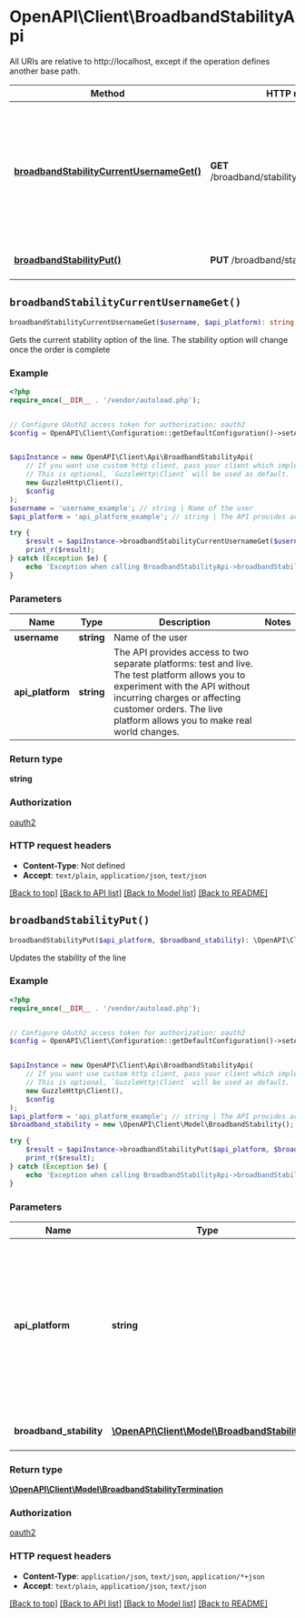 # OpenAPI\Client\BroadbandStabilityApi

All URIs are relative to http://localhost, except if the operation defines another base path.

| Method | HTTP request | Description |
| ------------- | ------------- | ------------- |
| [**broadbandStabilityCurrentUsernameGet()**](BroadbandStabilityApi.md#broadbandStabilityCurrentUsernameGet) | **GET** /broadband/stability/current/{username} | Gets the current stability option of the line. The stability option will change once the order is complete |
| [**broadbandStabilityPut()**](BroadbandStabilityApi.md#broadbandStabilityPut) | **PUT** /broadband/stability | Updates the stability of the line |


## `broadbandStabilityCurrentUsernameGet()`

```php
broadbandStabilityCurrentUsernameGet($username, $api_platform): string
```

Gets the current stability option of the line. The stability option will change once the order is complete

### Example

```php
<?php
require_once(__DIR__ . '/vendor/autoload.php');


// Configure OAuth2 access token for authorization: oauth2
$config = OpenAPI\Client\Configuration::getDefaultConfiguration()->setAccessToken('YOUR_ACCESS_TOKEN');


$apiInstance = new OpenAPI\Client\Api\BroadbandStabilityApi(
    // If you want use custom http client, pass your client which implements `GuzzleHttp\ClientInterface`.
    // This is optional, `GuzzleHttp\Client` will be used as default.
    new GuzzleHttp\Client(),
    $config
);
$username = 'username_example'; // string | Name of the user
$api_platform = 'api_platform_example'; // string | The API provides access to two separate platforms: test and live. The test platform allows you to experiment with the API without incurring charges or affecting customer orders. The live platform allows you to make real world changes.

try {
    $result = $apiInstance->broadbandStabilityCurrentUsernameGet($username, $api_platform);
    print_r($result);
} catch (Exception $e) {
    echo 'Exception when calling BroadbandStabilityApi->broadbandStabilityCurrentUsernameGet: ', $e->getMessage(), PHP_EOL;
}
```

### Parameters

| Name | Type | Description  | Notes |
| ------------- | ------------- | ------------- | ------------- |
| **username** | **string**| Name of the user | |
| **api_platform** | **string**| The API provides access to two separate platforms: test and live. The test platform allows you to experiment with the API without incurring charges or affecting customer orders. The live platform allows you to make real world changes. | |

### Return type

**string**

### Authorization

[oauth2](../../README.md#oauth2)

### HTTP request headers

- **Content-Type**: Not defined
- **Accept**: `text/plain`, `application/json`, `text/json`

[[Back to top]](#) [[Back to API list]](../../README.md#endpoints)
[[Back to Model list]](../../README.md#models)
[[Back to README]](../../README.md)

## `broadbandStabilityPut()`

```php
broadbandStabilityPut($api_platform, $broadband_stability): \OpenAPI\Client\Model\BroadbandStabilityTermination
```

Updates the stability of the line

### Example

```php
<?php
require_once(__DIR__ . '/vendor/autoload.php');


// Configure OAuth2 access token for authorization: oauth2
$config = OpenAPI\Client\Configuration::getDefaultConfiguration()->setAccessToken('YOUR_ACCESS_TOKEN');


$apiInstance = new OpenAPI\Client\Api\BroadbandStabilityApi(
    // If you want use custom http client, pass your client which implements `GuzzleHttp\ClientInterface`.
    // This is optional, `GuzzleHttp\Client` will be used as default.
    new GuzzleHttp\Client(),
    $config
);
$api_platform = 'api_platform_example'; // string | The API provides access to two separate platforms: test and live. The test platform allows you to experiment with the API without incurring charges or affecting customer orders. The live platform allows you to make real world changes.
$broadband_stability = new \OpenAPI\Client\Model\BroadbandStability(); // \OpenAPI\Client\Model\BroadbandStability | A BroadbandStability structure

try {
    $result = $apiInstance->broadbandStabilityPut($api_platform, $broadband_stability);
    print_r($result);
} catch (Exception $e) {
    echo 'Exception when calling BroadbandStabilityApi->broadbandStabilityPut: ', $e->getMessage(), PHP_EOL;
}
```

### Parameters

| Name | Type | Description  | Notes |
| ------------- | ------------- | ------------- | ------------- |
| **api_platform** | **string**| The API provides access to two separate platforms: test and live. The test platform allows you to experiment with the API without incurring charges or affecting customer orders. The live platform allows you to make real world changes. | |
| **broadband_stability** | [**\OpenAPI\Client\Model\BroadbandStability**](../Model/BroadbandStability.md)| A BroadbandStability structure | [optional] |

### Return type

[**\OpenAPI\Client\Model\BroadbandStabilityTermination**](../Model/BroadbandStabilityTermination.md)

### Authorization

[oauth2](../../README.md#oauth2)

### HTTP request headers

- **Content-Type**: `application/json`, `text/json`, `application/*+json`
- **Accept**: `text/plain`, `application/json`, `text/json`

[[Back to top]](#) [[Back to API list]](../../README.md#endpoints)
[[Back to Model list]](../../README.md#models)
[[Back to README]](../../README.md)

